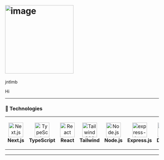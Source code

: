 # <img width="224" height="224" alt="image" src="https://github.com/user-attachments/assets/4d3cf46d-f153-469b-aa77-ef7d374504a3" />
 jntlmb 

Hi

---

### 🧰 Technologies

<table>
  <tr>
    <td align="center" height="108" width="108">
      <img
        src="https://cdn.jsdelivr.net/gh/devicons/devicon@latest/icons/nextjs/nextjs-original.svg"
        width="48"
        height="48"
        alt="Next.js"
      />
      <br /><strong>Next.js</strong>
    </td>
    <td align="center" height="108" width="108">
      <img
        src="https://cdn.jsdelivr.net/gh/devicons/devicon@latest/icons/typescript/typescript-original.svg"
        width="48"
        height="48"
        alt="TypeScript"
      />
      <br /><strong>TypeScript</strong>
    </td>
    <td align="center" height="108" width="108">
      <img
        src="https://cdn.jsdelivr.net/gh/devicons/devicon@latest/icons/react/react-original.svg"
        width="48"
        height="48"
        alt="React"
      />
      <br /><strong>React</strong>
    </td>
    <td align="center" height="108" width="108">
      <img
        src="https://cdn.jsdelivr.net/gh/devicons/devicon@latest/icons/tailwindcss/tailwindcss-original.svg"
        width="48"
        height="48"
        alt="TailwindCSS"
      />
      <br /><strong>Tailwind</strong>
    </td>
      <td align="center" height="108" width="108">
      <img
        src="https://cdn.jsdelivr.net/gh/devicons/devicon@latest/icons/nodejs/nodejs-original.svg"
        width="48"
        height="48"
        alt="Node.js"
      />
      <br /><strong>Node.js</strong>
    </td>
      
  <td align="center" height="108" width="108">
      <img width="48" height="48" alt="express-icon" src="https://github.com/user-attachments/assets/9fcf114d-3038-4eee-b9d8-5bc646959b5e" />
      <br /><strong>Express.js</strong>
    </td>
    <td align="center" height="108" width="108">
      <img width="48" height="48" alt="drizzle-icon" src="https://github.com/user-attachments/assets/7c93f791-9654-48f8-8641-a829f7e62d2b" />
      <br /><strong>Drizzle</strong>
    </td>
  </tr>
</table>

---
